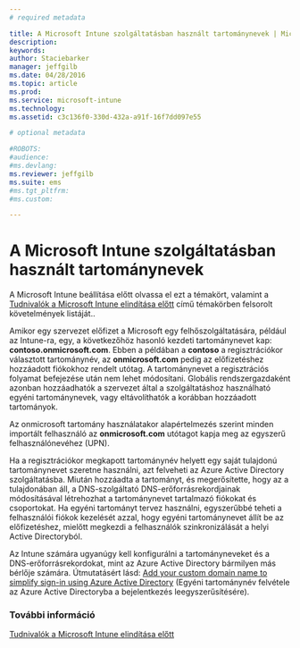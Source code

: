 ```yaml
---
# required metadata

title: A Microsoft Intune szolgáltatásban használt tartománynevek | Microsoft Intune
description:
keywords:
author: Staciebarker
manager: jeffgilb
ms.date: 04/28/2016
ms.topic: article
ms.prod:
ms.service: microsoft-intune
ms.technology:
ms.assetid: c3c136f0-330d-432a-a91f-16f7dd097e55

# optional metadata

#ROBOTS:
#audience:
#ms.devlang:
ms.reviewer: jeffgilb
ms.suite: ems
#ms.tgt_pltfrm:
#ms.custom:

---
```




# A Microsoft Intune szolgáltatásban használt tartománynevek

A Microsoft Intune beállítása előtt olvassa el ezt a témakört, valamint a [Tudnivalók a Microsoft Intune elindítása előtt](what-to-know-before-you-start-microsoft-intune.md) című témakörben felsorolt követelmények listáját..

Amikor egy szervezet előfizet a Microsoft egy felhőszolgáltatására, például az Intune-ra, egy, a következőhöz hasonló kezdeti tartománynevet kap: **contoso.onmicrosoft.com**. Ebben a példában a **contoso** a regisztrációkor választott tartománynév, az **onmicrosoft.com** pedig az előfizetéshez hozzáadott fiókokhoz rendelt utótag. A tartománynevet a regisztrációs folyamat befejezése után nem lehet módosítani. Globális rendszergazdaként azonban hozzáadhatók a szervezet által a szolgáltatáshoz használható egyéni tartománynevek, vagy eltávolíthatók a korábban hozzáadott tartományok.

Az onmicrosoft tartomány használatakor alapértelmezés szerint minden importált felhasználó az **onmicrosoft.com** utótagot kapja meg az egyszerű felhasználónevéhez (UPN).

Ha a regisztrációkor megkapott tartománynév helyett egy saját tulajdonú tartománynevet szeretne használni, azt felveheti az Azure Active Directory szolgáltatásba. Miután hozzáadta a tartományt, és megerősítette, hogy az a tulajdonában áll, a DNS-szolgáltató DNS-erőforrásrekordjainak módosításával létrehozhat a tartománynevet tartalmazó fiókokat és csoportokat. Ha egyéni tartományt tervez használni, egyszerűbbé teheti a felhasználói fiókok kezelését azzal, hogy egyéni tartománynevet állít be az előfizetéshez, mielőtt megkezdi a felhasználók szinkronizálását a helyi Active Directoryból.

Az Intune számára ugyanúgy kell konfigurálni a tartományneveket és a DNS-erőforrásrekordokat, mint az Azure Active Directory bármilyen más bérlője számára. Útmutatásért lásd: [Add your custom domain name to simplify sign-in using Azure Active Directory](https://azure.microsoft.com/documentation/articles/active-directory-add-domain/) (Egyéni tartománynév felvétele az Azure Active Directoryba a bejelentkezés leegyszerűsítésére).

### További információ
[Tudnivalók a Microsoft Intune elindítása előtt](what-to-know-before-you-start-microsoft-intune.md)


<!--HONumber=May16_HO1-->


